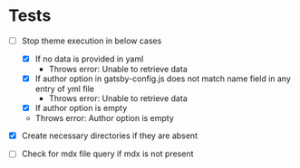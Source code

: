 # Tests

- [ ] Stop theme execution in below cases

  - [x] If no data is provided in yaml
    - Throws error: Unable to retrieve data
  - [x] If author option in gatsby-config.js does not match name field in any entry of yml file
    - Throws error: Unable to retrieve data
  - [x] If author option is empty
  - Throws error: Author option is empty

- [x] Create necessary directories if they are absent
- [ ] Check for mdx file query if mdx is not present
